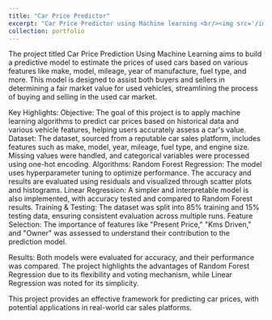 ```yaml
---
title: "Car Price Predictor"
excerpt: "Car Price Predictor using Machine learning <br/><img src='/images/maxresdefault.jpg'>"
collection: portfolio
---
```


The project titled Car Price Prediction Using Machine Learning aims to build a predictive model to estimate the prices of used cars based on various features like make, model, mileage, year of manufacture, fuel type, and more. 
This model is designed to assist both buyers and sellers in determining a fair market value for used vehicles, streamlining the process of buying and selling in the used car market.



Key Highlights:
Objective: The goal of this project is to apply machine learning algorithms to predict car prices based on historical data and various vehicle features, helping users accurately assess a car's value.
Dataset: The dataset, sourced from a reputable car sales platform, includes features such as make, model, year, mileage, fuel type, and engine size. Missing values were handled, and categorical variables were processed using one-hot encoding.
Algorithms:
Random Forest Regression: The model uses hyperparameter tuning to optimize performance. The accuracy and results are evaluated using residuals and visualized through scatter plots and histograms.
Linear Regression: A simpler and interpretable model is also implemented, with accuracy tested and compared to Random Forest results.
Training & Testing: The dataset was split into 85% training and 15% testing data, ensuring consistent evaluation across multiple runs.
Feature Selection: The importance of features like "Present Price," "Kms Driven," and "Owner" was assessed to understand their contribution to the prediction model.



Results:
Both models were evaluated for accuracy, and their performance was compared. The project highlights the advantages of Random Forest Regression due to its flexibility and voting mechanism, while Linear Regression was noted for its simplicity.

This project provides an effective framework for predicting car prices, with potential applications in real-world car sales platforms.  
